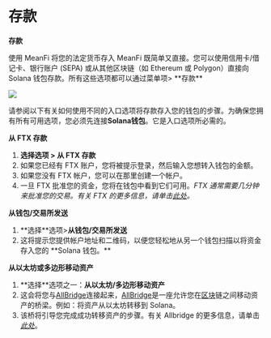 # 存款

**存款**

使用 MeanFi 将您的法定货币存入 MeanFi 既简单又直接。您可以使用信用卡/借记卡、银行账户 (SEPA) 或从其他区块链（如 Ethereum 或 Polygon）直接向 Solana 钱包存款。所有这些选项都可以通过菜单项> \*\*存款\*\*

![](https://ci4.googleusercontent.com/proxy/Kv1HGZcU8-dpxiD60eBclmcQxc-7qvwB8o9eMyJ3PM-gccbb6R\_o4fOkgsj2R-kYHWFVcRzeJVYQ112k-W3F86Dl7-zeY-aKXqrnbowtXebx6DrfEP5mAQvzAcqwGPhNqwp83sXM8\_foKCVc2u2IKKHOTx-jl-dINdfilxw5GE4b72uRTiJHwp2o7oq5jAf7HZ3j2SSdSxW0JKDKsjqrzx\_LJkmcfmqB2jDMu9aGE4dGiXtB6zjBH5KaRoiSxVw0IrJwaA=s0-d-e1-ft#https://files.gitbook.com/v0/b/gitbook-x-prod.appspot.com/o/spaces%2Fges7KFYTi03oClIJjWVt%2Fuploads%2Fgit-blob-67b5b36a6d5817aecf6e32ef2198d247164b1b83%2Fdeposits.png?alt=media)

请参阅以下有关如何使用不同的入口选项将存款存入您的钱包的步骤。为确保您拥有所有可用选项，您必须先连接**Solana钱包**。它是入口选项所必需的。

**从 FTX 存款**

1. **选择选项 > 从 FTX 存款**
2. 如果您已经有 FTX 账户，您将被提示登录，然后输入您想转入钱包的金额。
3. 如果您没有 FTX 帐户，您可以在那里创建一个帐户。
4. 一旦 FTX 批准您的资金，您将在钱包中看到它们可用。_FTX 通常需要几分钟来批准您的交易。有关 FTX 的更多信息，请单击_[_此处_](https://ftx.com/en)_。_

**从钱包/交易所发送**

1. \*\*选择\*\*选项>**从钱包/交易所发送**
2. 这将提示您提供帐户地址和二维码，以便您轻松地从另一个钱包扫描以将资金存入您的 \*\*Solana 钱包。\*\*

**从以太坊或多边形移动资产**

1. \*\*选择\*\*选项之一：**从以太坊/多边形移动资产**
2. 这会将您与[AllBridge](https://app.allbridge.io)连接起来，[AllBridge](https://app.allbridge.io)是一座允许您在[区块](https://app.allbridge.io)链之间移动资产的桥梁。例如：将资产从以太坊转移到 Solana。
3. 该桥将引导您完成成功转移资产的步骤。有关 Allbridge 的更多信息，请单击[_此处_](https://allbridge.io)。
